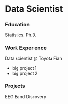 # Data Scientist

### Education
Statistics. Ph.D.

### Work Experience
Data scientist @ Toyota Fian
- big project 1
- big project 2

### Projects
EEG Band Discovery
